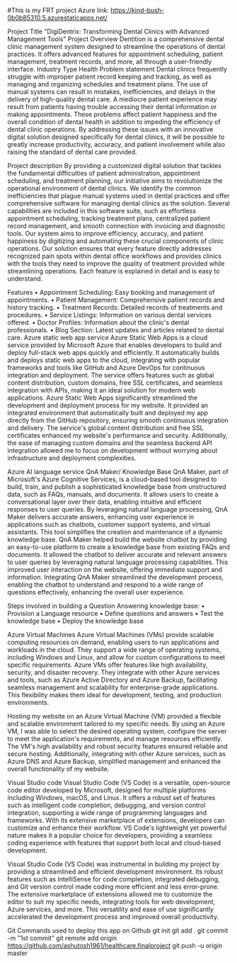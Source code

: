 #This is my FRT project 
Azure link: https://kind-bush-0b0b85310.5.azurestaticapps.net/

Project Title 
"DigiDentrix: Transforming Dental Clinics with Advanced Management Tools"
Project Overview
Dentition is a comprehensive dental clinic management system designed to streamline the operations of dental practices. It offers advanced features for appointment scheduling, patient management, treatment records, and more, all through a user-friendly interface.
Industry Type Health
Problem statement
Dental clinics frequently struggle with improper patient record keeping and tracking, as well as managing and organizing schedules and treatment plans. The use of manual systems can result in mistakes, inefficiencies, and delays in the delivery of high-quality dental care. A mediocre patient experience may result from patients having trouble accessing their dental information or making appointments. These problems affect patient happiness and the overall condition of dental health in addition to impeding the efficiency of dental clinic operations. By addressing these issues with an innovative digital solution designed specifically for dental clinics, it will be possible to greatly increase productivity, accuracy, and patient involvement while also raising the standard of dental care provided.

Project description 
By providing a customized digital solution that tackles the fundamental difficulties of patient administration, appointment scheduling, and treatment planning, our initiative aims to revolutionize the operational environment of dental clinics. We identify the common inefficiencies that plague manual systems used in dental practices and offer comprehensive software for managing dental clinics as the solution. Several capabilities are included in this software suite, such as effortless appointment scheduling, tracking treatment plans, centralized patient record management, and smooth connection with invoicing and diagnostic tools. Our system aims to improve efficiency, accuracy, and patient happiness by digitizing and automating these crucial components of clinic operations. Our solution ensures that every feature directly addresses recognized pain spots within dental office workflows and provides clinics with the tools they need to improve the quality of treatment provided while streamlining operations. Each feature is explained in detail and is easy to understand.

Features
•	Appointment Scheduling: Easy booking and management of appointments.
•	Patient Management: Comprehensive patient records and history tracking.
•	Treatment Records: Detailed records of treatments and procedures.
•	Service Listings: Information on various dental services offered.
•	Doctor Profiles: Information about the clinic's dental professionals.
•	Blog Section: Latest updates and articles related to dental care.
Azure static web app service
Azure Static Web Apps is a cloud service provided by Microsoft Azure that enables developers to build and deploy full-stack web apps quickly and efficiently. It automatically builds and deploys static web apps to the cloud, integrating with popular frameworks and tools like GitHub and Azure DevOps for continuous integration and deployment. The service offers features such as global content distribution, custom domains, free SSL certificates, and seamless integration with APIs, making it an ideal solution for modern web applications.
Azure Static Web Apps significantly streamlined the development and deployment process for my website. It provided an integrated environment that automatically built and deployed my app directly from the GitHub repository, ensuring smooth continuous integration and delivery. The service's global content distribution and free SSL certificates enhanced my website's performance and security. Additionally, the ease of managing custom domains and the seamless backend API integration allowed me to focus on development without worrying about infrastructure and deployment complexities.


 

Azure AI language service 
QnA Maker/ Knowledge Base
QnA Maker, part of Microsoft's Azure Cognitive Services, is a cloud-based tool designed to build, train, and publish a sophisticated knowledge base from unstructured data, such as FAQs, manuals, and documents. It allows users to create a conversational layer over their data, enabling intuitive and efficient responses to user queries. By leveraging natural language processing, QnA Maker delivers accurate answers, enhancing user experience in applications such as chatbots, customer support systems, and virtual assistants. This tool simplifies the creation and maintenance of a dynamic knowledge base.
QnA Maker helped build the website chatbot by providing an easy-to-use platform to create a knowledge base from existing FAQs and documents. It allowed the chatbot to deliver accurate and relevant answers to user queries by leveraging natural language processing capabilities. This improved user interaction on the website, offering immediate support and information. Integrating QnA Maker streamlined the development process, enabling the chatbot to understand and respond to a wide range of questions effectively, enhancing the overall user experience.

Steps involved in building a Question Answering knowledge base:
•	Provision a Language resource
•	Define questions and answers
•	Test the knowledge base
•	Deploy the knowledge base

 


 

 

Azure Virtual Machines
Azure Virtual Machines (VMs) provide scalable computing resources on demand, enabling users to run applications and workloads in the cloud. They support a wide range of operating systems, including Windows and Linux, and allow for custom configurations to meet specific requirements. Azure VMs offer features like high availability, security, and disaster recovery. They integrate with other Azure services and tools, such as Azure Active Directory and Azure Backup, facilitating seamless management and scalability for enterprise-grade applications. This flexibility makes them ideal for development, testing, and production environments.

Hosting my website on an Azure Virtual Machine (VM) provided a flexible and scalable environment tailored to my specific needs. By using an Azure VM, I was able to select the desired operating system, configure the server to meet the application's requirements, and manage resources efficiently. The VM's high availability and robust security features ensured reliable and secure hosting. Additionally, integrating with other Azure services, such as Azure DNS and Azure Backup, simplified management and enhanced the overall functionality of my website.

 


 
Visual Studio code
Visual Studio Code (VS Code) is a versatile, open-source code editor developed by Microsoft, designed for multiple platforms including Windows, macOS, and Linux. It offers a robust set of features such as intelligent code completion, debugging, and version control integration, supporting a wide range of programming languages and frameworks. With its extensive marketplace of extensions, developers can customize and enhance their workflow. VS Code's lightweight yet powerful nature makes it a popular choice for developers, providing a seamless coding experience with features that support both local and cloud-based development.

Visual Studio Code (VS Code) was instrumental in building my project by providing a streamlined and efficient development environment. Its robust features such as IntelliSense for code completion, integrated debugging, and Git version control made coding more efficient and less error-prone. The extensive marketplace of extensions allowed me to customize the editor to suit my specific needs, integrating tools for web development, Azure services, and more. This versatility and ease of use significantly accelerated the development process and improved overall productivity.

 

Git Commands used to deploy this app on Github
git init
git add .
git commit -m "1st commit"
git remote add origin https://github.com/ashutosh1961/healthcare.finalproject 
git push -u origin master
